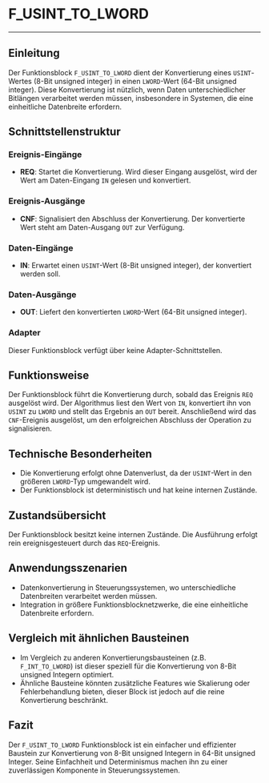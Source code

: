 # F_USINT_TO_LWORD

* * * * * * * * * *
## Einleitung
Der Funktionsblock `F_USINT_TO_LWORD` dient der Konvertierung eines `USINT`-Wertes (8-Bit unsigned integer) in einen `LWORD`-Wert (64-Bit unsigned integer). Diese Konvertierung ist nützlich, wenn Daten unterschiedlicher Bitlängen verarbeitet werden müssen, insbesondere in Systemen, die eine einheitliche Datenbreite erfordern.

## Schnittstellenstruktur

### **Ereignis-Eingänge**
- **REQ**: Startet die Konvertierung. Wird dieser Eingang ausgelöst, wird der Wert am Daten-Eingang `IN` gelesen und konvertiert.

### **Ereignis-Ausgänge**
- **CNF**: Signalisiert den Abschluss der Konvertierung. Der konvertierte Wert steht am Daten-Ausgang `OUT` zur Verfügung.

### **Daten-Eingänge**
- **IN**: Erwartet einen `USINT`-Wert (8-Bit unsigned integer), der konvertiert werden soll.

### **Daten-Ausgänge**
- **OUT**: Liefert den konvertierten `LWORD`-Wert (64-Bit unsigned integer).

### **Adapter**
Dieser Funktionsblock verfügt über keine Adapter-Schnittstellen.

## Funktionsweise
Der Funktionsblock führt die Konvertierung durch, sobald das Ereignis `REQ` ausgelöst wird. Der Algorithmus liest den Wert von `IN`, konvertiert ihn von `USINT` zu `LWORD` und stellt das Ergebnis an `OUT` bereit. Anschließend wird das `CNF`-Ereignis ausgelöst, um den erfolgreichen Abschluss der Operation zu signalisieren.

## Technische Besonderheiten
- Die Konvertierung erfolgt ohne Datenverlust, da der `USINT`-Wert in den größeren `LWORD`-Typ umgewandelt wird.
- Der Funktionsblock ist deterministisch und hat keine internen Zustände.

## Zustandsübersicht
Der Funktionsblock besitzt keine internen Zustände. Die Ausführung erfolgt rein ereignisgesteuert durch das `REQ`-Ereignis.

## Anwendungsszenarien
- Datenkonvertierung in Steuerungssystemen, wo unterschiedliche Datenbreiten verarbeitet werden müssen.
- Integration in größere Funktionsblocknetzwerke, die eine einheitliche Datenbreite erfordern.

## Vergleich mit ähnlichen Bausteinen
- Im Vergleich zu anderen Konvertierungsbausteinen (z.B. `F_INT_TO_LWORD`) ist dieser speziell für die Konvertierung von 8-Bit unsigned Integern optimiert.
- Ähnliche Bausteine könnten zusätzliche Features wie Skalierung oder Fehlerbehandlung bieten, dieser Block ist jedoch auf die reine Konvertierung beschränkt.

## Fazit
Der `F_USINT_TO_LWORD` Funktionsblock ist ein einfacher und effizienter Baustein zur Konvertierung von 8-Bit unsigned Integern in 64-Bit unsigned Integer. Seine Einfachheit und Determinismus machen ihn zu einer zuverlässigen Komponente in Steuerungssystemen.